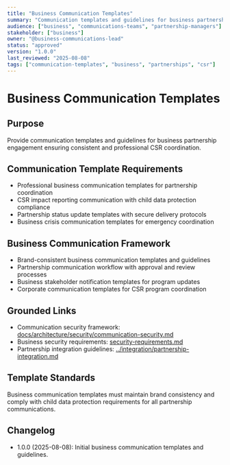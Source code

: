 ```yaml
---
title: "Business Communication Templates"
summary: "Communication templates and guidelines for business partnership engagement and CSR coordination."
audience: ["business", "communications-teams", "partnership-managers"]
stakeholder: ["business"]
owner: "@business-communications-lead"
status: "approved"
version: "1.0.0"
last_reviewed: "2025-08-08"
tags: ["communication-templates", "business", "partnerships", "csr"]
---
```


# Business Communication Templates

## Purpose
Provide communication templates and guidelines for business partnership engagement ensuring consistent and professional CSR coordination.

## Communication Template Requirements
- Professional business communication templates for partnership coordination
- CSR impact reporting communication with child data protection compliance
- Partnership status update templates with secure delivery protocols
- Business crisis communication templates for emergency coordination

## Business Communication Framework
- Brand-consistent business communication templates and guidelines
- Partnership communication workflow with approval and review processes
- Business stakeholder notification templates for program updates
- Corporate communication templates for CSR program coordination

## Grounded Links
- Communication security framework: [docs/architecture/security/communication-security.md](../../architecture/security/communication-security.md)
- Business security requirements: [security-requirements.md](security-requirements.md)
- Partnership integration guidelines: [../integration/partnership-integration.md](../integration/partnership-integration.md)

## Template Standards
Business communication templates must maintain brand consistency and comply with child data protection requirements for all partnership communications.

## Changelog
- 1.0.0 (2025-08-08): Initial business communication templates and guidelines.
